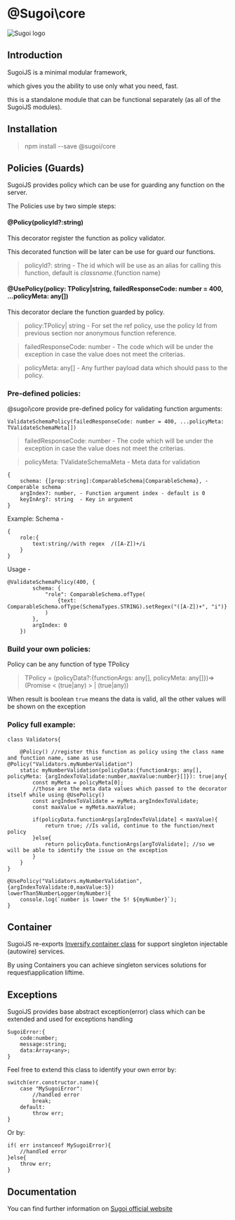 # @Sugoi\core

![Sugoi logo](https://www.sugoijs.com/assets/logo_inverse.png)


## Introduction
SugoiJS is a minimal modular framework,

which gives you the ability to use only what you need, fast.

this is a standalone module that can be functional separately (as all of the SugoiJS modules).

## Installation

> npm install --save @sugoi/core


## Policies (Guards)

SugoiJS provides policy which can be use for guarding any function on the server.

The Policies use by two simple steps:

#### @Policy(policyId?:string)

This decorator register the function as policy validator.

This decorated function will be later can be use for guard our functions.

> policyId?: string - The id which will be use as an alias for calling this function, default is ${class name}.${function name}

#### @UsePolicy(policy: TPolicy|string, failedResponseCode: number = 400, ...policyMeta: any[])

This decorator declare the function guarded by policy.

> policy:TPolicy| string  - For set the ref policy, use the policy Id from previous section nor anonymous function reference.

> failedResponseCode: number - The code which will be under the exception in case the value does not meet the criterias.

> policyMeta: any[] - Any further payload data which should pass to the policy.

### Pre-defined policies:

@sugoi\core provide pre-defined policy for validating function arguments:

    ValidateSchemaPolicy(failedResponseCode: number = 400, ...policyMeta: TValidateSchemaMeta[])

> failedResponseCode: number  - The code which will be under the exception in case the value does not meet the criterias.

> policyMeta: TValidateSchemaMeta - Meta data for validation

    {
        schema: {[prop:string]:ComparableSchema|ComparableSchema}, - Comperable schema
        argIndex?: number, - Function argument index - default is 0
        keyInArg?: string  - Key in argument
    }

Example:
Schema -

    {
        role:{
            text:string//with regex  /([A-Z])+/i
        }
    }

Usage -

    @ValidateSchemaPolicy(400, {
            schema: {
                "role": ComparableSchema.ofType(
                    {text: ComparableSchema.ofType(SchemaTypes.STRING).setRegex("([A-Z])+", "i")}
                )
            },
            argIndex: 0
        })


### Build your own policies:

Policy can be any function of type TPolicy

>   TPolicy = (policyData?:{functionArgs: any[], policyMeta: any[]})=>(Promise < (true|any) > | (true|any))

When result is boolean `true` means the data is valid, all the other values will be shown on the exception

### Policy full example:

    class Validators{

        @Policy() //register this function as policy using the class name and function name, same as use @Policy("Validators.myNumberValidation")
        static myNumberValidation(policyData:{functionArgs: any[], policyMeta: {argIndexToValidate:number,maxValue:number}[]}): true|any{
            const myMeta = policyMeta[0];
            //those are the meta data values which passed to the decorator itself while using @UsePolicy()
            const argIndexToValidate = myMeta.argIndexToValidate;
            const maxValue = myMeta.maxValue;

            if(policyData.functionArgs[argIndexToValidate] < maxValue){
                return true; //Is valid, continue to the function/next policy
            }else{
                return policyData.functionArgs[argToValidate]; //so we will be able to identify the issue on the exception
            }
        }
    }

    @UsePolicy("Validators.myNumberValidation",{argIndexToValidate:0,maxValue:5})
    lowerThan5NumberLogger(myNumber){
        console.log(`number is lower the 5! ${myNumber}`);
    }

## Container

SugoiJS re-exports [Inversify container class](https://github.com/inversify/InversifyJS/blob/master/wiki/container_api.md)
for support singleton injectable (autowire) services.

By using Containers you can achieve singleton services solutions for request\application liftime.


## Exceptions

SugoiJS provides base abstract exception(error) class which can be extended and used for exceptions handling

    SugoiError:{
        code:number;
        message:string;
        data:Array<any>;
    }

Feel free to extend this class to identify your own error by:

    switch(err.constructor.name){
        case "MySugoiError":
            //handled error
            break;
        default:
            throw err;
    }

Or by:

    if( err instanceof MySugoiError){
        //handled error
    }else{
        throw err;
    }

## Documentation

You can find further information on [Sugoi official website](http://www.sugoijs.com)